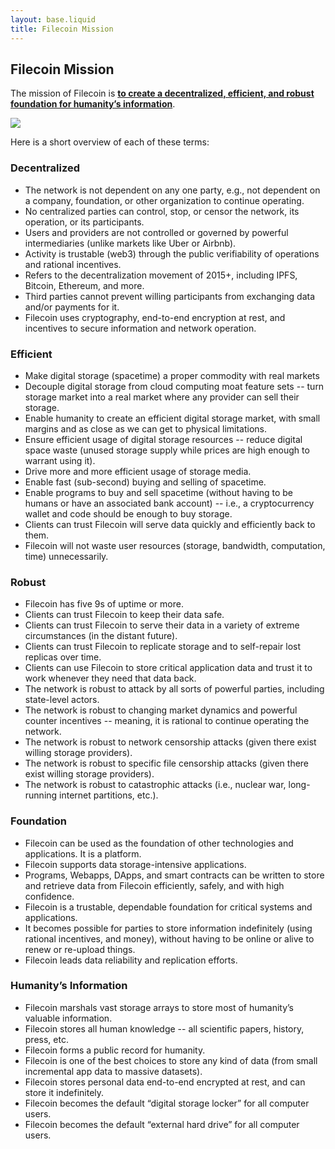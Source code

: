 ```yaml
---
layout: base.liquid
title: Filecoin Mission
---
```


## Filecoin Mission

The mission of Filecoin is **<span style="text-decoration:underline;">to create a decentralized, efficient, and robust foundation for humanity’s information</span>**.

![](https://ipfs.io/ipfs/Qmf8qbRQvUpTSCo6e8ptZyHr7ZmWFCVDqrroCW6MtLHsLe)

Here is a short overview of each of these terms:

### Decentralized

*   The network is not dependent on any one party, e.g., not dependent on a company, foundation, or other organization to continue operating.
*   No centralized parties can control, stop, or censor the network, its operation, or its participants.
*   Users and providers are not controlled or governed by powerful intermediaries (unlike markets like Uber or Airbnb).
*   Activity is trustable (web3) through the public verifiability of operations and rational incentives.
*   Refers to the decentralization movement of 2015+, including IPFS, Bitcoin, Ethereum, and more.
*   Third parties cannot prevent willing participants from exchanging data and/or payments for it.
*   Filecoin uses cryptography, end-to-end encryption at rest, and incentives to secure information and network operation.

### Efficient

*   Make digital storage (spacetime) a proper commodity with real markets
*   Decouple digital storage from cloud computing moat feature sets -- turn storage market into a real market where any provider can sell their storage.
*   Enable humanity to create an efficient digital storage market, with small margins and as close as we can get to physical limitations.
*   Ensure efficient usage of digital storage resources -- reduce digital space waste (unused storage supply while prices are high enough to warrant using it).
*   Drive more and more efficient usage of storage media.
*   Enable fast (sub-second) buying and selling of spacetime.
*   Enable programs to buy and sell spacetime (without having to be humans or have an associated bank account) -- i.e., a cryptocurrency wallet and code should be enough to buy storage.
*   Clients can trust Filecoin will serve data quickly and efficiently back to them.
*   Filecoin will not waste user resources (storage, bandwidth, computation, time) unnecessarily.
    
### Robust

 *   Filecoin has five 9s of uptime or more.
 *   Clients can trust Filecoin to keep their data safe.
 *   Clients can trust Filecoin to serve their data in a variety of extreme circumstances (in the distant future).
 *   Clients can trust Filecoin to replicate storage and to self-repair lost replicas over time.
 *   Clients can use Filecoin to store critical application data and trust it to work whenever they need that data back.
 *   The network is robust to attack by all sorts of powerful parties, including state-level actors.
 *   The network is robust to changing market dynamics and powerful counter incentives -- meaning, it is rational to continue operating the network.
 *   The network is robust to network censorship attacks (given there exist willing storage providers).
 *   The network is robust to specific file censorship attacks (given there exist willing storage providers).
 *   The network is robust to catastrophic attacks (i.e., nuclear war, long-running internet partitions, etc.).

### Foundation

 *   Filecoin can be used as the foundation of other technologies and applications. It is a platform.
 *   Filecoin supports data storage-intensive applications.
 *   Programs, Webapps, DApps, and smart contracts can be written to store and retrieve data from Filecoin efficiently, safely, and with high confidence.
 *   Filecoin is a trustable, dependable foundation for critical systems and applications.
 *   It becomes possible for parties to store information indefinitely (using rational incentives, and money), without having to be online or alive to renew or re-upload things.
 *   Filecoin leads data reliability and replication efforts.

### Humanity’s Information

 *   Filecoin marshals vast storage arrays to store most of humanity’s valuable information.
 *   Filecoin stores all human knowledge -- all scientific papers, history, press, etc.
 *   Filecoin forms a public record for humanity.
 *   Filecoin is one of the best choices to store any kind of data (from small incremental app data to massive datasets).
 *   Filecoin stores personal data end-to-end encrypted at rest, and can store it indefinitely.
 *   Filecoin becomes the default “digital storage locker” for all computer users.
 *   Filecoin becomes the default “external hard drive” for all computer users.
